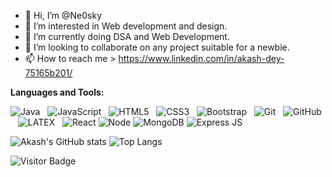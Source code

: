 - 👋 Hi, I’m @Ne0sky
- 👀 I’m interested in Web development and design.
- 🌱 I’m currently doing DSA and Web Development.
- 💞️ I’m looking to collaborate on any project suitable for a newbie.
- 📫 How to reach me > https://www.linkedin.com/in/akash-dey-75165b201/

**Languages and Tools:** 

![Java](https://img.shields.io/badge/-Java-black?logo=java&style=social)&nbsp;&nbsp;
![JavaScript](https://img.shields.io/badge/-JavaScript-black?logo=javascript&style=social)&nbsp;&nbsp;
![HTML5](https://img.shields.io/badge/-HTML5-black?logo=html5&style=social)&nbsp;&nbsp;
![CSS3](https://img.shields.io/badge/-CSS3-black?logo=css3&style=social)&nbsp;&nbsp;
![Bootstrap](https://img.shields.io/badge/-Bootstrap-black?logo=bootstrap&style=social)&nbsp;&nbsp;
![Git](https://img.shields.io/badge/-Git-black?logo=git&style=social)&nbsp;&nbsp;
![GitHub](https://img.shields.io/badge/-GitHub-black?logo=github&style=social)&nbsp;&nbsp;
![LATEX](https://img.shields.io/badge/-LATEX-black?logo=latex&style=social)&nbsp;&nbsp;
![React](https://img.shields.io/badge/-ReactJs-61DAFB?logo=react&logoColor=white&style=for-the-badge)
![Node](https://img.shields.io/badge/Node.js-43853D?style=for-the-badge&logo=node.js&logoColor=white)
![MongoDB](https://img.shields.io/badge/MongoDB-4EA94B?style=for-the-badge&logo=mongodb&logoColor=white)
![Express JS](https://img.shields.io/badge/Express.js-404D59?style=for-the-badge)


![Akash's GitHub stats](https://github-readme-stats.vercel.app/api?username=ne0sky&show_icons=true&theme=radical)
![Top Langs](https://github-readme-stats.vercel.app/api/top-langs/?username=ne0sky&hide=TeX&layout=compact&theme=radical)

![Visitor Badge](https://visitor-badge.laobi.icu/badge?page_id=ne0sky.ne0sky)
<!---
XD69Z/XD69Z is a ✨ special ✨ repository because its `README.md` (this file) appears on your GitHub profile.
You can click the Preview link to take a look at your changes.
--->
